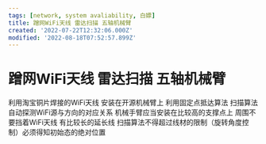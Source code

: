 ```yaml
---
tags: [network, system avaliability, 白嫖]
title: 蹭网WiFi天线 雷达扫描 五轴机械臂
created: '2022-07-22T12:32:06.000Z'
modified: '2022-08-18T07:52:57.899Z'
---
```


# 蹭网WiFi天线 雷达扫描 五轴机械臂

利用淘宝铜片焊接的WiFi天线 安装在开源机械臂上 利用固定点抵达算法 扫描算法 自动探测WiFi源与方向的对应关系 机械手臂应当安装在比较高的支撑点上 周围不要挡着WiFi天线 有比较长的延长线 扫描算法不得超过线材的限制（旋转角度控制）必须得知初始态的绝对位置

